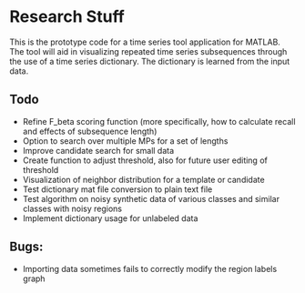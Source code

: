 # Research Stuff
This is the prototype code for a time series tool application for MATLAB.
The tool will aid in visualizing repeated time series subsequences through the use of a time series dictionary. The dictionary is learned from the input data.

## Todo
- Refine F_beta scoring function (more specifically, how to calculate recall and effects of subsequence length)
- Option to search over multiple MPs for a set of lengths
- Improve candidate search for small data
- Create function to adjust threshold, also for future user editing of threshold
- Visualization of neighbor distribution for a template or candidate
- Test dictionary mat file conversion to plain text file
- Test algorithm on noisy synthetic data of various classes and similar classes with noisy regions
- Implement dictionary usage for unlabeled data 

## Bugs:
- Importing data sometimes fails to correctly modify the region labels graph